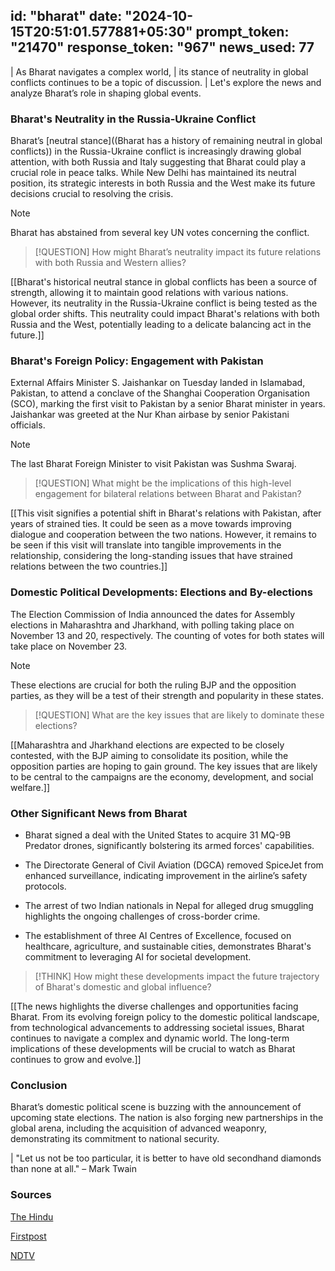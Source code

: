 
id: "bharat"
date: "2024-10-15T20:51:01.577881+05:30"
prompt_token: "21470"
response_token: "967"
news_used: 77
------
| As Bharat navigates a complex world, 
| its stance of neutrality in global conflicts continues to be a topic of discussion. 
| Let's explore the news and analyze Bharat’s role in shaping global events.

### Bharat's Neutrality in the Russia-Ukraine Conflict

Bharat’s [neutral stance]((Bharat has a history of remaining neutral in global conflicts)) in the Russia-Ukraine conflict is increasingly drawing global attention, with both Russia and Italy suggesting that Bharat could play a crucial role in peace talks. While New Delhi has maintained its neutral position, its strategic interests in both Russia and the West make its future decisions crucial to resolving the crisis.

> [!NOTE]
> Bharat has abstained from several key UN votes concerning the conflict.

> [!QUESTION]
> How might Bharat’s neutrality impact its future relations with both Russia and
> Western allies?

[[Bharat's historical neutral stance in global conflicts has been a source of strength, allowing it to maintain good relations with various nations. However, its neutrality in the Russia-Ukraine conflict is being tested as the global order shifts. This neutrality could impact Bharat's relations with both Russia and the West, potentially leading to a delicate balancing act in the future.]]

### Bharat's Foreign Policy: Engagement with Pakistan

External Affairs Minister S. Jaishankar on Tuesday landed in Islamabad, Pakistan, to attend a conclave of the Shanghai Cooperation Organisation (SCO), marking the first visit to Pakistan by a senior Bharat minister in years. Jaishankar was greeted at the Nur Khan airbase by senior Pakistani officials.

> [!NOTE]
> The last Bharat Foreign Minister to visit Pakistan was Sushma Swaraj.

> [!QUESTION]
> What might be the implications of this high-level engagement for bilateral relations
> between Bharat and Pakistan?

[[This visit signifies a potential shift in Bharat's relations with Pakistan, after years of strained ties. It could be seen as a move towards improving dialogue and cooperation between the two nations. However, it remains to be seen if this visit will translate into tangible improvements in the relationship, considering the long-standing issues that have strained relations between the two countries.]]

### Domestic Political Developments: Elections and By-elections

The Election Commission of India announced the dates for Assembly elections in Maharashtra and Jharkhand, with polling taking place on November 13 and 20, respectively. The counting of votes for both states will take place on November 23.

> [!NOTE]
> These elections are crucial for both the ruling BJP and the opposition parties, as they
> will be a test of their strength and popularity in these states.

> [!QUESTION]
> What are the key issues that are likely to dominate these elections?

[[Maharashtra and Jharkhand elections are expected to be closely contested, with the BJP aiming to consolidate its position, while the opposition parties are hoping to gain ground. The key issues that are likely to be central to the campaigns are the economy, development, and social welfare.]]

### Other Significant News from Bharat

- Bharat signed a deal with the United States to acquire 31 MQ-9B Predator drones, significantly bolstering its armed forces' capabilities.

- The Directorate General of Civil Aviation (DGCA) removed SpiceJet from enhanced surveillance, indicating improvement in the airline’s safety protocols.

- The arrest of two Indian nationals in Nepal for alleged drug smuggling highlights the ongoing challenges of cross-border crime.

- The establishment of three AI Centres of Excellence, focused on healthcare, agriculture, and sustainable cities, demonstrates Bharat's commitment to leveraging AI for societal development.

> [!THINK]
> How might these developments impact the future trajectory of Bharat's domestic
> and global influence?

[[The news highlights the diverse challenges and opportunities facing Bharat. From its evolving foreign policy to the domestic political landscape, from technological advancements to addressing societal issues, Bharat continues to navigate a complex and dynamic world. The long-term implications of these developments will be crucial to watch as Bharat continues to grow and evolve.]]

### Conclusion

Bharat’s domestic political scene is buzzing with the announcement of upcoming state elections. The nation is also forging new partnerships in the global arena, including the acquisition of advanced weaponry, demonstrating its commitment to national security.  

| "Let us not be too particular, it is better to have old secondhand diamonds than none at all." – Mark Twain

### Sources

[The Hindu](https://www.thehindu.com/)

[Firstpost](https://www.firstpost.com/)

[NDTV](https://www.ndtv.com/)

